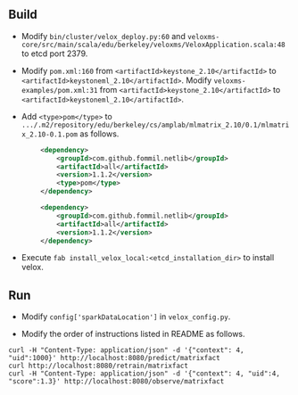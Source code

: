 ## Build

- Modify `bin/cluster/velox_deploy.py:60` and `veloxms-core/src/main/scala/edu/berkeley/veloxms/VeloxApplication.scala:48` to etcd port 2379. 

- Modify `pom.xml:160` from `<artifactId>keystone_2.10</artifactId>` to `<artifactId>keystoneml_2.10</artifactId>`. Modify `veloxms-examples/pom.xml:31` from `<artifactId>keystone_2.10</artifactId>` to `<artifactId>keystoneml_2.10</artifactId>`.

- Add `<type>pom</type>` to `.../.m2/repository/edu/berkeley/cs/amplab/mlmatrix_2.10/0.1/mlmatrix_2.10-0.1.pom` as follows.

```xml
        <dependency>
            <groupId>com.github.fommil.netlib</groupId>
            <artifactId>all</artifactId>
            <version>1.1.2</version>
            <type>pom</type>
        </dependency>
```

```xml
        <dependency>
            <groupId>com.github.fommil.netlib</groupId>
            <artifactId>all</artifactId>
            <version>1.1.2</version>
        </dependency>
```

- Execute `fab install_velox_local:<etcd_installation_dir>` to install velox. 


## Run

- Modify `config['sparkDataLocation']` in `velox_config.py`.

- Modify the order of instructions listed in README as follows.

```
curl -H "Content-Type: application/json" -d '{"context": 4, "uid":1000}' http://localhost:8080/predict/matrixfact
curl http://localhost:8080/retrain/matrixfact
curl -H "Content-Type: application/json" -d '{"context": 4, "uid":4, "score":1.3}' http://localhost:8080/observe/matrixfact
```
